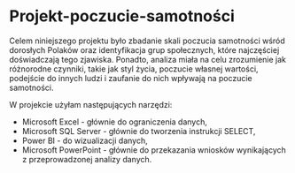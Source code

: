 # Projekt-poczucie-samotności
Celem niniejszego projektu było zbadanie skali poczucia samotności wśród dorosłych Polaków oraz identyfikacja grup społecznych, które najczęściej doświadczają tego zjawiska. Ponadto, analiza miała na celu zrozumienie jak różnorodne czynniki, takie jak styl życia, poczucie własnej wartości, podejście do innych ludzi i zaufanie do nich wpływają na poczucie samotności.

W projekcie użyłam następujących narzędzi:
- Microsoft Excel - głównie do ograniczenia danych,
- Microsoft SQL Server - głównie do tworzenia instrukcji SELECT,
- Power BI - do wizualizacji danych,
- Microsoft PowerPoint - głównie do przekazania wniosków wynikających z przeprowadzonej analizy danych.
